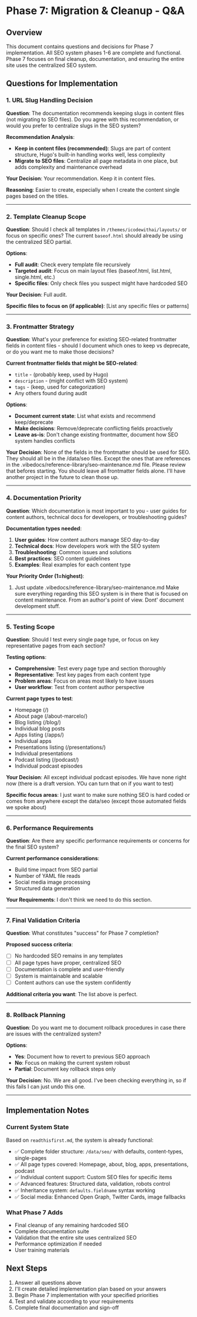 # Phase 7: Migration & Cleanup - Q&A

## Overview
This document contains questions and decisions for Phase 7 implementation. All SEO system phases 1-6 are complete and functional. Phase 7 focuses on final cleanup, documentation, and ensuring the entire site uses the centralized SEO system.

## Questions for Implementation

### 1. URL Slug Handling Decision
**Question**: The documentation recommends keeping slugs in content files (not migrating to SEO files). Do you agree with this recommendation, or would you prefer to centralize slugs in the SEO system?

**Recommendation Analysis**:
- **Keep in content files (recommended)**: Slugs are part of content structure, Hugo's built-in handling works well, less complexity
- **Migrate to SEO files**: Centralize all page metadata in one place, but adds complexity and maintenance overhead

**Your Decision**: 
Your recommendation.  Keep it in content files.

**Reasoning**: 
Easier to create, especially when I create the content single pages based on the titles.

---

### 2. Template Cleanup Scope  
**Question**: Should I check all templates in `/themes/icodewithai/layouts/` or focus on specific ones? The current `baseof.html` should already be using the centralized SEO partial.

**Options**:
- **Full audit**: Check every template file recursively 
- **Targeted audit**: Focus on main layout files (baseof.html, list.html, single.html, etc.)
- **Specific files**: Only check files you suspect might have hardcoded SEO

**Your Decision**: 
Full audit.

**Specific files to focus on (if applicable)**: 
[List any specific files or patterns]

---

### 3. Frontmatter Strategy
**Question**: What's your preference for existing SEO-related frontmatter fields in content files - should I document which ones to keep vs deprecate, or do you want me to make those decisions?

**Current frontmatter fields that might be SEO-related**:
- `title` - (probably keep, used by Hugo)
- `description` - (might conflict with SEO system)
- `tags` - (keep, used for categorization)
- Any others found during audit

**Options**:
- **Document current state**: List what exists and recommend keep/deprecate
- **Make decisions**: Remove/deprecate conflicting fields proactively  
- **Leave as-is**: Don't change existing frontmatter, document how SEO system handles conflicts

**Your Decision**: 
None of the fields in the frontmatter should be used for SEO.  They should all be in the /data/seo files.  Except the ones that are references in the .vibedocs/reference-library/seo-maintenance.md file.  Please review that befores starting.  You should leave all frontmatter fields alone.   I'll have another project in the future to clean those up.

---

### 4. Documentation Priority
**Question**: Which documentation is most important to you - user guides for content authors, technical docs for developers, or troubleshooting guides?

**Documentation types needed**:
1. **User guides**: How content authors manage SEO day-to-day
2. **Technical docs**: How developers work with the SEO system  
3. **Troubleshooting**: Common issues and solutions
4. **Best practices**: SEO content guidelines
5. **Examples**: Real examples for each content type

**Your Priority Order (1=highest)**:
1. Just update .vibedocs/reference-library/seo-maintenance.md  Make sure everything regarding this SEO system is in there that is focused on content maintenance.  From an author's point of view.  Dont' document development stuff. 

---

### 5. Testing Scope
**Question**: Should I test every single page type, or focus on key representative pages from each section?

**Testing options**:
- **Comprehensive**: Test every page type and section thoroughly
- **Representative**: Test key pages from each content type 
- **Problem areas**: Focus on areas most likely to have issues
- **User workflow**: Test from content author perspective

**Current page types to test**:
- Homepage (/)
- About page (/about-marcelo/)
- Blog listing (/blog/)
- Individual blog posts
- Apps listing (/apps/) 
- Individual apps
- Presentations listing (/presentations/)
- Individual presentations  
- Podcast listing (/podcast/)
- Individual podcast episodes 

**Your Decision**: 
All except individual podcast episodes.  We have none right now (there is a draft version.  YOu can turn that on if you want to test)

**Specific focus areas**: 
I just want to make sure nothing SEO is hard coded or comes from anywhere except the data/seo (except those automated fields we spoke about)

---

### 6. Performance Requirements
**Question**: Are there any specific performance requirements or concerns for the final SEO system?

**Current performance considerations**:
- Build time impact from SEO partial
- Number of YAML file reads
- Social media image processing
- Structured data generation

**Your Requirements**: 
I don't think we need to do this section.

---

### 7. Final Validation Criteria
**Question**: What constitutes "success" for Phase 7 completion?

**Proposed success criteria**:
- [ ] No hardcoded SEO remains in any templates
- [ ] All page types have proper, centralized SEO  
- [ ] Documentation is complete and user-friendly
- [ ] System is maintainable and scalable
- [ ] Content authors can use the system confidently

**Additional criteria you want**: 
The list above is perfect.

---

### 8. Rollback Planning
**Question**: Do you want me to document rollback procedures in case there are issues with the centralized system?

**Options**:
- **Yes**: Document how to revert to previous SEO approach
- **No**: Focus on making the current system robust
- **Partial**: Document key rollback steps only

**Your Decision**: 
No.   We are all good. I've been checking everything in, so if this fails I can just undo this one.

---

## Implementation Notes

### Current System State
Based on `readthisfirst.md`, the system is already functional:
- ✅ Complete folder structure: `/data/seo/` with defaults, content-types, single-pages
- ✅ All page types covered: Homepage, about, blog, apps, presentations, podcast  
- ✅ Individual content support: Custom SEO files for specific items
- ✅ Advanced features: Structured data, validation, robots control
- ✅ Inheritance system: `defaults.fieldname` syntax working
- ✅ Social media: Enhanced Open Graph, Twitter Cards, image fallbacks

### What Phase 7 Adds
- Final cleanup of any remaining hardcoded SEO
- Complete documentation suite
- Validation that the entire site uses centralized SEO
- Performance optimization if needed
- User training materials

## Next Steps
1. Answer all questions above
2. I'll create detailed implementation plan based on your answers  
3. Begin Phase 7 implementation with your specified priorities
4. Test and validate according to your requirements
5. Complete final documentation and sign-off